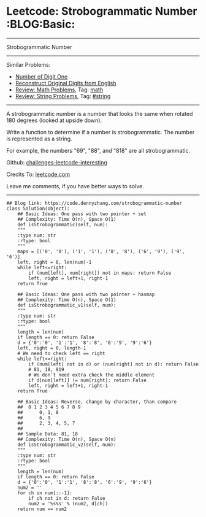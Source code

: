
# Leetcode: Strobogrammatic Number     :BLOG:Basic:

---

Strobogrammatic Number  

---

Similar Problems:  

-   [Number of Digit One](https://code.dennyzhang.com/number-of-digit-one)
-   [Reconstruct Original Digits from English](https://code.dennyzhang.com/reconstruct-original-digits-from-english)
-   [Review: Math Problems,](https://code.dennyzhang.com/review-math) Tag: [math](https://code.dennyzhang.com/tag/math)
-   [Review: String Problems](https://code.dennyzhang.com/review-string), Tag: [#string](https://code.dennyzhang.com/tag/string)

---

A strobogrammatic number is a number that looks the same when rotated 180 degrees (looked at upside down).  

Write a function to determine if a number is strobogrammatic. The number is represented as a string.  

For example, the numbers "69", "88", and "818" are all strobogrammatic.  

Github: [challenges-leetcode-interesting](https://github.com/DennyZhang/challenges-leetcode-interesting/tree/master/problems/strobogrammatic-number)  

Credits To: [leetcode.com](https://leetcode.com/problems/strobogrammatic-number/description/)  

Leave me comments, if you have better ways to solve.  

---

    ## Blog link: https://code.dennyzhang.com/strobogrammatic-number
    class Solution(object):
        ## Basic Ideas: One pass with two pointer + set
        ## Complexity: Time O(n), Space O(1)
        def isStrobogrammatic(self, num):
    	"""
    	:type num: str
    	:rtype: bool
    	"""
    	maps = [('0', '0'), ('1', '1'), ('8', '8'), ('6', '9'), ('9', '6')]
    	left, right = 0, len(num)-1
    	while left<=right:
    	    if (num[left], num[right]) not in maps: return False
    	    left, right = left+1, right-1
    	return True
    
        ## Basic Ideas: One pass with two pointer + hasmap
        ## Complexity: Time O(n), Space O(1)
        def isStrobogrammatic_v1(self, num):
    	"""
    	:type num: str
    	:rtype: bool
    	"""
    	length = len(num)
    	if length == 0: return False
    	d = {'0':'0', '1':'1', '8':'8', '6':'9', '9':'6'}
    	left, right = 0, length-1
    	# We need to check left == right
    	while left<=right:
    	    if (num[left] not in d) or (num[right] not in d): return False
    	    # 81, 18, 919
    	    # We don't need extra check the middle element
    	    if d[num[left]] != num[right]: return False
    	    left, right = left+1, right-1
    	return True
    
        ## Basic Ideas: Reverse, change by character, than compare
        ##  0 1 2 3 4 5 6 7 8 9
        ##      0, 1, 8
        ##      6, 9
        ##      2, 3, 4, 5, 7
        ##
        ## Sample Data: 81, 18
        ## Complexity: Time O(n), Space O(n)
        def isStrobogrammatic_v2(self, num):
    	"""
    	:type num: str
    	:rtype: bool
    	"""
    	length = len(num)
    	if length == 0: return False
    	d = {'0':'0', '1':'1', '8':'8', '6':'9', '9':'6'}
    	num2 = ''
    	for ch in num[::-1]:
    	    if ch not in d: return False
    	    num2 = '%s%s' % (num2, d[ch])
    	return num == num2

